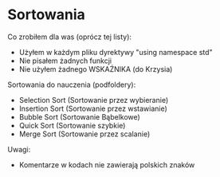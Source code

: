 # Sortowania

Co zrobiłem dla was (oprócz tej listy):
- Użyłem w każdym pliku dyrektywy "using namespace std"
- Nie pisałem żadnych funkcji
- Nie użyłem żadnego WSKAŹNIKA (do Krzysia)

Sortowania do nauczenia (podfoldery):
- Selection Sort (Sortowanie przez wybieranie)
- Insertion Sort (Sortowanie przez wstawianie)
- Bubble Sort (Sortowanie Bąbelkowe)
- Quick Sort (Sortowanie szybkie)
- Merge Sort (Sortowanie przez scalanie)

Uwagi:
- Komentarze w kodach nie zawierają polskich znaków
